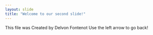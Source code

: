 ```yaml
---
layout: slide
title: "Welcome to our second slide!"
---
```

This file was
Created by Delvon Fontenot
Use the left arrow to go back!